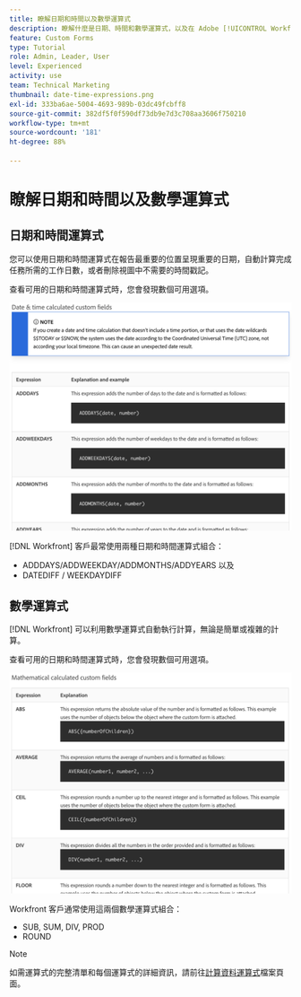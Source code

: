 ```yaml
---
title: 瞭解日期和時間以及數學運算式
description: 瞭解什麼是日期、時間和數學運算式，以及在 Adobe [!UICONTROL Workfront] 中建立自訂資料時可以使用哪些運算式。
feature: Custom Forms
type: Tutorial
role: Admin, Leader, User
level: Experienced
activity: use
team: Technical Marketing
thumbnail: date-time-expressions.png
exl-id: 333ba6ae-5004-4693-989b-03dc49fcbff8
source-git-commit: 382df5f0f590df73db9e7d3c708aa3606f750210
workflow-type: tm+mt
source-wordcount: '181'
ht-degree: 88%

---
```


# 瞭解日期和時間以及數學運算式

## 日期和時間運算式

您可以使用日期和時間運算式在報告最重要的位置呈現重要的日期，自動計算完成任務所需的工作日數，或者刪除視圖中不需要的時間戳記。

查看可用的日期和時間運算式時，您會發現數個可用選項。

![日期和時間運算式範例](assets/datetimeexpressions01.png)

[!DNL Workfront] 客戶最常使用兩種日期和時間運算式組合：

* ADDDAYS/ADDWEEKDAY/ADDMONTHS/ADDYEARS 以及
* DATEDIFF / WEEKDAYDIFF

## 數學運算式

[!DNL Workfront] 可以利用數學運算式自動執行計算，無論是簡單或複雜的計算。

查看可用的日期和時間運算式時，您會發現數個可用選項。

![數學運算式範例](assets/datetimeexpressions02.png)

Workfront 客戶通常使用這兩個數學運算式組合：

* SUB, SUM, DIV, PROD
* ROUND

>[!NOTE]
>
>如需運算式的完整清單和每個運算式的詳細資訊，請前往[計算資料運算式](https://experienceleague.adobe.com/zh-hant/docs/workfront/using/reporting/reports/calculated-custom-data/calculated-data-expressions)檔案頁面。

